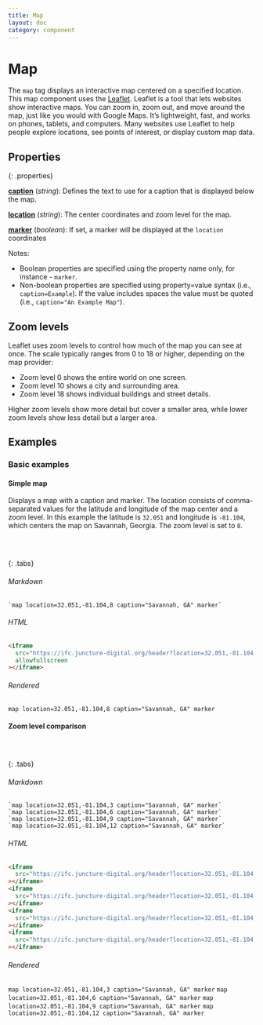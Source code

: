 ```yaml
---
title: Map
layout: doc
category: component
---
```


# Map

The `map` tag displays an interactive map centered on a specified location.  This map component uses the [Leaflet](https://leafletjs.com/).  Leaflet is a tool that lets websites show interactive maps. You can zoom in, zoom out, and move around the map, just like you would with Google Maps. It’s lightweight, fast, and works on phones, tablets, and computers. Many websites use Leaflet to help people explore locations, see points of interest, or display custom map data.

## Properties
{: .properties}

**[caption](#basic-examples)** (_string_): Defines the text to use for a caption that is displayed below the map.

**[location](##basic-examples)** (_string_): The center coordinates and zoom level for the map.   

**[marker](##basic-examples)** (_boolean_):  If set, a marker will be displayed at the `location` coordinates

Notes:
- Boolean properties are specified using the property name only, for instance - `marker`.
- Non-boolean properties are specified using property=value syntax (i.e., `caption=Example`).  If the value includes spaces the value must be quoted (i.e., `caption="An Example Map"`).

## Zoom levels

Leaflet uses zoom levels to control how much of the map you can see at once. The scale typically ranges from 0 to 18 or higher, depending on the map provider:

- Zoom level 0 shows the entire world on one screen.
- Zoom level 10 shows a city and surrounding area.
- Zoom level 18 shows individual buildings and street details.

Higher zoom levels show more detail but cover a smaller area, while lower zoom levels show less detail but a larger area.

## Examples

### Basic examples

#### Simple map

Displays a map with a caption and marker.  The location consists of comma-separated values for the latitude and longitude of the map center and a zoom level.  In this example the latitude is `32.051` and longitude is `-81.104`, which centers the map on Savannah, Georgia.  The zoom level is set to `8`.

##### &nbsp;
{: .tabs}

###### Markdown

```markup
`map location=32.051,-81.104,8 caption="Savannah, GA" marker`
```

###### HTML

```html
<iframe
  src="https://ifc.juncture-digital.org/header?location=32.051,-81.104,8&caption=Savannah,+GA"
  allowfullscreen
></iframe>
```

###### Rendered

`map location=32.051,-81.104,8 caption="Savannah, GA" marker`

#### Zoom level comparison

##### &nbsp;
{: .tabs}

###### Markdown

```markup
`map location=32.051,-81.104,3 caption="Savannah, GA" marker`
`map location=32.051,-81.104,6 caption="Savannah, GA" marker`
`map location=32.051,-81.104,9 caption="Savannah, GA" marker`
`map location=32.051,-81.104,12 caption="Savannah, GA" marker`
```

###### HTML

```html
<iframe
  src="https://ifc.juncture-digital.org/header?location=32.051,-81.104,3&caption=Savannah,+GA"
></iframe>
<iframe
  src="https://ifc.juncture-digital.org/header?location=32.051,-81.104,6&caption=Savannah,+GA"
></iframe>
<iframe
  src="https://ifc.juncture-digital.org/header?location=32.051,-81.104,9&caption=Savannah,+GA"
></iframe>
<iframe
  src="https://ifc.juncture-digital.org/header?location=32.051,-81.104,12&caption=Savannah,+GA"
></iframe>
```

###### Rendered

`map location=32.051,-81.104,3 caption="Savannah, GA" marker`
`map location=32.051,-81.104,6 caption="Savannah, GA" marker`
`map location=32.051,-81.104,9 caption="Savannah, GA" marker`
`map location=32.051,-81.104,12 caption="Savannah, GA" marker`